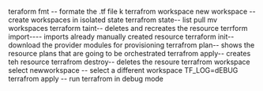 teraform fmt -- formate the .tf file  k
terrafrom workspace new workspace  --create workspaces in isolated state 
terrafrom state-- list pull mv workspaces 
terraform taint-- deletes  and recreates the resource
terrform import---- imports already manually created resource 
terraform init-- download the provider modules for provisioning 
terrafrom plan--  shows the resource plans that are going to be orchestrated
terrafrom apply--  creates teh resource 
terrafrom destroy-- deletes the resoure 
terrafrom workspace select newworkspace --  select a different workspace 
TF_LOG=dEBUG terrafrom apply -- run terrafrom in debug mode 
